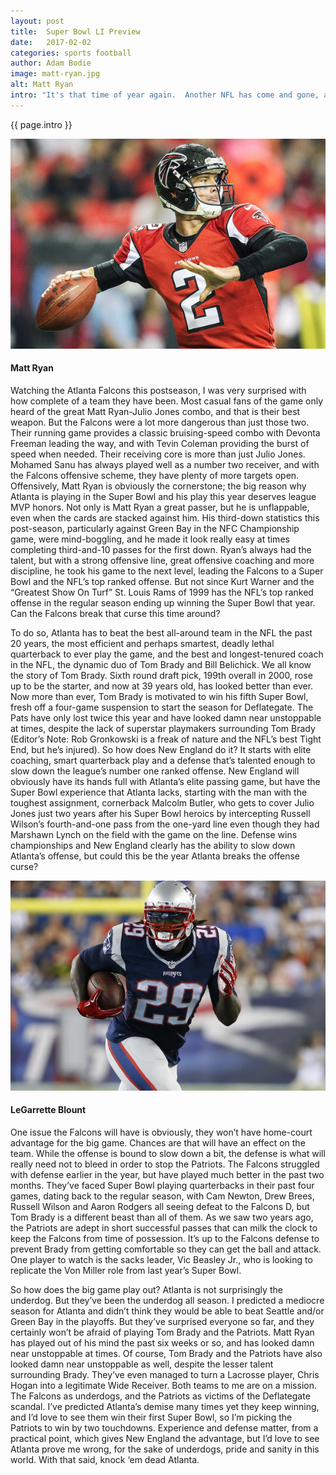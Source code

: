 ```yaml
---
layout: post
title:  Super Bowl LI Preview
date:   2017-02-02
categories: sports football
author: Adam Bodie
image: matt-ryan.jpg
alt: Matt Ryan
intro: "It's that time of year again.  Another NFL has come and gone, and there’s one game left, the granddaddy of them all, the Super Bowl.  This year, the Super Bowls being played in Houston, in a classic David vs. Goliath battle.  Clearly, the big bad Goliath is the New England Patriots, the most disliked team in the NFL, who always find ways to stay on top, even when they spy and deflate their way to victory.  On the flip side is the Atlanta Falcons, in just their second Super Bowl ever, who started the season with less super bowl bets than the god-awful Cleveland Browns (Editor’s Note:  I’m still open to take over as their  <strong><a href=\'http://blog.bodiewebdesign.com/blog/sports/football/2016/10/10/why-i-should-be-the-next-starting-quarterback-of-the-cleveland-browns\'>starting quarterback</a></strong>).  Can the Atlanta Falcons do what no other team, minus the New York Giants (twice) did in the Super Bowl and beat the Patriots?  Or are we doomed to live in a hell hole of football agony that we’re already suffering in real life at the hands of evil Dictator Donald Trump?  Here are my thoughts."
---
```

<div class="article">
<p> {{ page.intro }}</p>
<div class="blog-pic">
		<img src="/img/matt-ryan.jpg" data-toggle="tooltip" title="Matt Ryan" class="image block img-responsive">
		<h4>Matt Ryan</h4>
</div>
<p>Watching the Atlanta Falcons this postseason, I was very surprised with how complete of a team they have been.  Most casual fans of the game only heard of the great Matt Ryan-Julio Jones combo, and that is their best weapon.  But the Falcons were a lot more dangerous than just those two.  Their running game provides a classic bruising-speed combo with Devonta Freeman leading the way, and with Tevin Coleman providing the burst of speed when needed.  Their receiving core is more than just Julio Jones.  Mohamed Sanu has always played well as a number two receiver, and with the Falcons offensive scheme, they have plenty of more targets open.  Offensively, Matt Ryan is obviously the cornerstone; the big reason why Atlanta is playing in the Super Bowl and his play this year deserves league MVP honors.  Not only is Matt Ryan a great passer, but he is unflappable, even when the cards are stacked against him.  His third-down statistics this post-season, particularly against Green Bay in the NFC Championship game, were mind-boggling, and he made it look really easy at times completing third-and-10 passes for the first down.  Ryan’s always had the talent, but with a strong offensive line, great offensive coaching and more discipline, he took his game to the next level, leading the Falcons to a Super Bowl and the NFL’s top ranked offense.  But not since Kurt Warner and the “Greatest Show On Turf” St. Louis Rams of 1999 has the NFL’s top ranked offense in the regular season ending up winning the Super Bowl that year.  Can the Falcons break that curse this time around?</p>

<p>To do so, Atlanta has to beat the best all-around team in the NFL the past 20 years, the most efficient and perhaps smartest, deadly lethal quarterback to ever play the game, and the best and longest-tenured coach in the NFL, the dynamic duo of Tom Brady and Bill Belichick.  We all know the story of Tom Brady. Sixth round draft pick, 199th overall in 2000, rose up to be the starter, and now at 39 years old, has looked better than ever.  Now more than ever, Tom Brady is motivated to win his fifth Super Bowl, fresh off a four-game suspension to start the season for Deflategate.  The Pats have only lost twice this year and have looked damn near unstoppable at times, despite the lack of superstar playmakers surrounding Tom Brady (Editor’s Note: Rob Gronkowski is a freak of nature and the NFL’s best Tight End, but he’s injured).  So how does New England do it?  It starts with elite coaching, smart quarterback play and a defense that’s talented enough to slow down the league’s number one ranked offense.  New England will obviously have its hands full with Atlanta’s elite passing game, but have the Super Bowl experience that Atlanta lacks, starting with the man with the toughest assignment, cornerback Malcolm Butler, who gets to cover Julio Jones just two years after his Super Bowl heroics by intercepting Russell Wilson’s fourth-and-one pass from the one-yard line even though they had Marshawn Lynch on the field with the game on the line.  Defense wins championships and New England clearly has the ability to slow down Atlanta’s offense, but could this be the year Atlanta breaks the offense curse?</p>
<div class="blog-pic" style="float: left">
		<img src="/img/legarrette-blount.jpg" data-toggle="tooltip" title="LeGarrette Blount" class="image block img-responsive">
		<h4>LeGarrette Blount</h4>
</div>
<p>One issue the Falcons will have is obviously, they won’t have home-court advantage for the big game.  Chances are that will have an effect on the team.  While the offense is bound to slow down a bit, the defense is what will really need not to bleed in order to stop the Patriots.  The Falcons struggled with defense earlier in the year, but have played much better in the past two months.  They’ve faced Super Bowl playing quarterbacks in their past four games, dating back to the regular season, with Cam Newton, Drew Brees, Russell Wilson and Aaron Rodgers all seeing defeat to the Falcons D, but Tom Brady is a different beast than all of them.  As we saw two years ago, the Patriots are adept in short successful passes that can milk the clock to keep the Falcons from time of possession.  It’s up to the Falcons defense to prevent Brady from getting comfortable so they can get the ball and attack.  One player to watch is the sacks leader, Vic Beasley Jr., who is looking to replicate the Von Miller role from last year’s Super Bowl.</p>   

<p>So how does the big game play out?  Atlanta is not surprisingly the underdog.  But they’ve been the underdog all season.  I predicted a mediocre season for Atlanta and didn’t think they would be able to beat Seattle and/or Green Bay in the playoffs.  But they’ve surprised everyone so far, and they certainly won’t be afraid of playing Tom Brady and the Patriots.  Matt Ryan has played out of his mind the past six weeks or so, and has looked damn near unstoppable at times.  Of course, Tom Brady and the Patriots have also looked damn near unstoppable as well, despite the lesser talent surrounding Brady.  They’ve even managed to turn a Lacrosse player, Chris Hogan into a legitimate Wide Receiver.  Both teams to me are on a mission.  The Falcons as underdogs, and the Patriots as victims of the Deflategate scandal.  I’ve predicted Atlanta’s demise many times yet they keep winning, and I’d love to see them win their first Super Bowl, so I’m picking the Patriots to win by two touchdowns.  Experience and defense matter, from a practical point, which gives New England the advantage, but I’d love to see Atlanta prove me wrong, for the sake of underdogs, pride and sanity in this world.  With that said, knock ‘em dead Atlanta.</p>


</div>
